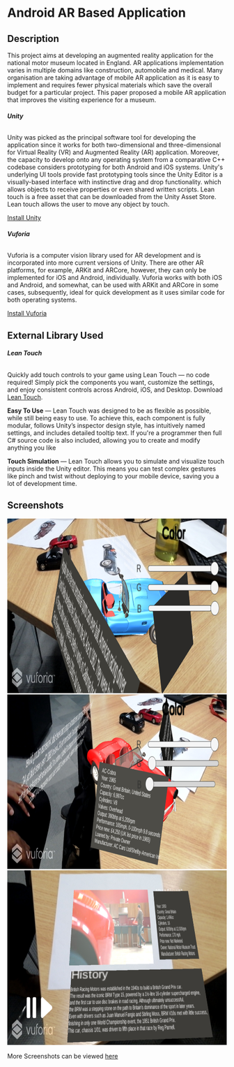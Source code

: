 # Android AR Based Application
## Description

This project aims at developing an augmented reality application for the national motor museum located in England. AR applications implementation varies in multiple domains like construction, automobile and medical. Many organisation are taking advantage of mobile AR application as it is easy to implement and requires fewer physical materials which save the overall budget for a particular project. This paper proposed a mobile AR application that improves the visiting experience for a museum. 

###### **Unity**

Unity was picked as the principal software tool for developing the application since it works for both two-dimensional and three-dimensional for Virtual Reality (VR) and Augmented Reality (AR) application. Moreover, the capacity to develop onto any operating system from a comparative C++ codebase considers prototyping for both Android and iOS systems. Unity's underlying UI tools provide fast prototyping tools since the Unity Editor is a visually-based interface with instinctive drag and drop functionality. which allows objects to receive properties or even shared written scripts. Lean touch is a free asset that can be downloaded from the Unity Asset Store. Lean touch allows the user to move any object by touch.

[Install Unity](https://store.unity.com/download)

###### **Vuforia**

Vuforia is a computer vision library used for AR development and is incorporated into more current versions of Unity. There are other AR platforms, for example, ARKit and ARCore, however, they can only be implemented for iOS and Android, individually. Vuforia works with both iOS and Android, and somewhat, can be used with ARKit and ARCore in some cases, subsequently, ideal for quick development as it uses similar code for both operating systems.

[Install Vuforia](https://developer.vuforia.com/)

## External Library Used

###### **Lean Touch**

Quickly add touch controls to your game using Lean Touch ― no code required! Simply pick the components you want, customize the settings, and enjoy consistent controls across Android, iOS, and Desktop. Download [Lean Touch](https://assetstore.unity.com/packages/tools/input-management/lean-touch-30111).

**Easy To Use** ― Lean Touch was designed to be as flexible as possible, while still being easy to use. To achieve this, each component is fully modular, follows Unity’s inspector design style, has intuitively named settings, and includes detailed tooltip text. If you're a programmer then full C# source code is also included, allowing you to create and modify anything you like

**Touch Simulation** ― Lean Touch allows you to simulate and visualize touch inputs inside the Unity editor. This means you can test complex gestures like pinch and twist without deploying to your mobile device, saving you a lot of development time.

## Screenshots
<img src="Screenshots/1.jpg" width="650" height="400"> 
<img src="Screenshots/2.jpg" width="650" height="400"> 
<img src="Screenshots/5.jpg"width="650" height="400">

More Screenshots can be viewed [here](Screenshots/)